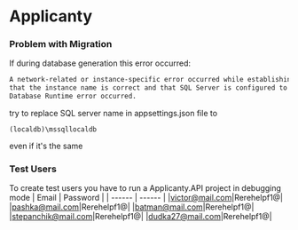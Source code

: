 # Applicanty

### Problem with Migration
If during database generation this error occurred:
``` sh
A network-related or instance-specific error occurred while establishing a connection to SQL Server. The server was not found or was not accessible. Verify
that the instance name is correct and that SQL Server is configured to allow remote connections. (provider: SQL Network Interfaces, error: 50 - Local 
Database Runtime error occurred.
```
try to replace  SQL server name in appsettings.json file to  
```
(localdb)\mssqllocaldb
```
even if it's the same

### Test Users
To create test users you have to run a Applicanty.API project in debugging mode
| Email | Password |
| ------ | ------ |
|victor@mail.com|Rerehelpf1@|
|pashka@mail.com|Rerehelpf1@|
|batman@mail.com|Rerehelpf1@|
|stepanchik@mail.com|Rerehelpf1@|
|dudka27@mail.com|Rerehelpf1@|